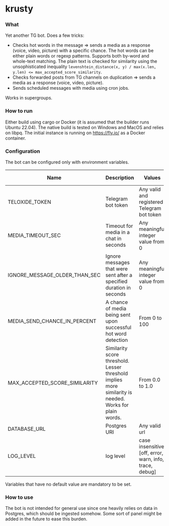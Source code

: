 # krusty

### What
Yet another TG bot. Does a few tricks:
- Checks hot words in the message => sends a media as a response (voice, video, picture) with a specific chance. The hot words can be either plain words or regexp patterns. Supports both by-word and whole-text matching. The plain text is checked for similarity using the unsophisticated inequality ```levenshtein_distance(x, y) / max(x.len, y.len) <= max_accepted_score_similarity```.
- Checks forwarded posts from TG channels on duplication => sends a media as a response (voice, video, picture).
- Sends scheduled messages with media using cron jobs.

Works in supergroups.

### How to run
Either build using cargo or Docker (it is assumed that the builder runs Ubuntu 22.04). The native build is tested on Windows and MacOS and relies on libpq. The initial instance is running on https://fly.io/ as a Docker container.

### Configuration
The bot can be configured only with environment variables.

| Name | Description | Values | Default value |
|------|-------------|--------|---------------|
| TELOXIDE_TOKEN | Telegram bot token | Any valid and registered Telegram bot token | ❌ |
| MEDIA_TIMEOUT_SEC | Timeout for media in a chat in seconds | Any meaningful integer value from 0 | 30 |
| IGNORE_MESSAGE_OLDER_THAN_SEC | Ignore messages that were sent after a specified duration in seconds |  Any meaningful integer value from 0 | 60 |
| MEDIA_SEND_CHANCE_IN_PERCENT | A chance of media being sent upon successful hot word detection | From 0 to 100 | 50 |
| MAX_ACCEPTED_SCORE_SIMILARITY | Similarity score threshold. Lesser threshold implies more similarity is needed. Works for plain words. | From 0.0 to 1.0 | 0.26 |
| DATABASE_URL | Postgres URI | Any valid url | ❌ |
| LOG_LEVEL | log level| case insensitive: [off, error, warn, info, trace, debug] | info |

Variables that have no default value are mandatory to be set.

### How to use

The bot is not intended for general use since one heavily relies on data in Postgres, which should be ingested somehow. Some sort of panel might be added in the future to ease this burden.
